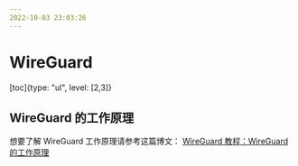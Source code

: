 ```yaml
---
2022-10-03 23:03:26
---
```


# WireGuard

[toc]{type: "ul", level: [2,3]}

## WireGuard 的工作原理

想要了解 WireGuard 工作原理请参考这篇博文： [WireGuard 教程：WireGuard 的工作原理](https://icloudnative.io/posts/wireguard-docs-theory/)
